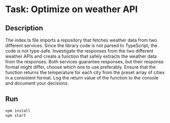 # Task: Optimize on weather API

## Description

The index.ts file imports a repository that fetches weather data from two different services. Since the library code is not parsed to TypeScript, the code is not type-safe. Investigate the responses from the two different weather APIs and create a function that safely extracts the weather data from the responses. Both services guarantee responses, but their response format might differ, choose which one to use preferably. Ensure that the function returns the temperature for each city from the preset array of cities in a consistent format. Log the return value of the function to the console and document your decisions.

## Run

```bash
npm install
npm start
```
